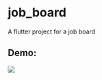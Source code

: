 # job_board

A flutter project for a job board

## Demo:
![](https://youtube.com/shorts/2ieaNDuURJ0/0.jpg)

